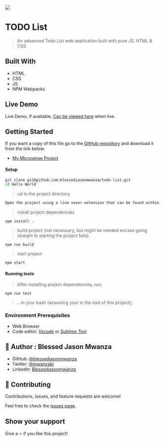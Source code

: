 ![](https://img.shields.io/badge/Microverse-blueviolet)

# TODO List

> An advanced Todo List web application built with pure JS, HTML & CSS 

## Built With

- HTML
- CSS
- JS
- NPM Webpacks

## Live Demo
Live Demo, if available, [Can be viewed here](https://blessedjasonmwanza.github.io/todo-list/) when live.


## Getting Started
If you want a copy of this file go to the [GitHub repository](https://github.com/blessedjasonmwanza/todo-list) and download it from the link below.
- [My Microverse Project](git@github.com:blessedjasonmwanza/todo-list.git)

#### Setup
```bash
git clone git@github.com:blessedjasonmwanza/todo-list.git
cd Hello World
```
>  cd to the project directory
```bash
Open the project using a live sever extension that can be found within your code editor extensions library.
```
> install project dependencies

  ```npm install .```

> build project (not necessary, but might be needed encase going straight to starting the project fails).

  ```npm run build```

> start project

  ```npm start```

  #### Running tests
 > After installing project dependencies, run;

 ```npm run test``` 

 > ...in your bash (assuming your in the root of this project);
### Environment Prerequisites
- Web Browser
- Code editor: _[Vscode](https://code.visualstudio.com/)_ or _[Sublime Text](https://www.sublimetext.com/)_

## 👤 Author : Blessed Jason Mwanza

- GitHub: [@blessedjasonmwanza](https://github.com/blessedjasonmwanza)
- Twitter: [@mwanzabj](https://twitter.com/mwanzabj)
- LinkedIn: [Blessedjasonmwanza](https://linkedin.com/in/blessedjasonmwanza)


## 🤝 Contributing

Contributions, issues, and feature requests are welcome!

Feel free to check the [issues page](../../issues/).

## Show your support

Give a ⭐️ if you like this project!
